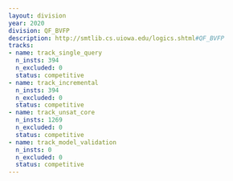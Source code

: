 ```yaml
---
layout: division
year: 2020
division: QF_BVFP
description: http://smtlib.cs.uiowa.edu/logics.shtml#QF_BVFP
tracks:
- name: track_single_query
  n_insts: 394
  n_excluded: 0
  status: competitive
- name: track_incremental
  n_insts: 394
  n_excluded: 0
  status: competitive
- name: track_unsat_core
  n_insts: 1269
  n_excluded: 0
  status: competitive
- name: track_model_validation
  n_insts: 0
  n_excluded: 0
  status: competitive
---
```


